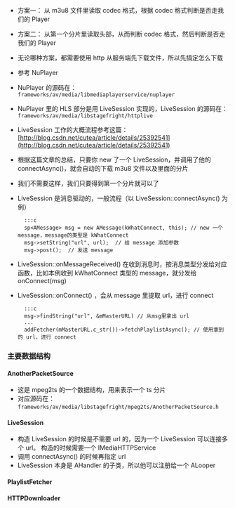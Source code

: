 * 方案一： 从 m3u8 文件里读取 codec 格式，根据 codec 格式判断是否走我们的 Player
* 方案二： 从第一个分片里读取头部，从而判断 codec 格式，然后判断是否走我们的 Player
* 无论哪种方案，都需要使用 http 从服务端先下载文件，所以先搞定怎么下载
* 参考 NuPlayer
* NuPlayer 的源码在：`frameworks/av/media/libmediaplayerservice/nuplayer`
* NuPlayer 里的 HLS 部分是用 LiveSession 实现的，LiveSession 的源码在：`frameworks/av/media/libstagefright/httplive`
* LiveSession 工作的大概流程参考这篇：[http://blog.csdn.net/cutea/article/details/25392541](http://blog.csdn.net/cutea/article/details/25392541)
* 根据这篇文章的总结，只要你 new 了一个 LiveSession，并调用了他的 connectAsync()，就会自动的下载 m3u8 文件以及里面的分片
* 我们不需要这样，我们只要得到第一个分片就可以了


* LiveSession 是消息驱动的，一般流程（以 LiveSession::connectAsync() 为例）

		:::c
	    sp<AMessage> msg = new AMessage(kWhatConnect, this); // new 一个 message，message的类型是 kWhatConnect
	    msg->setString("url", url);  // 给 message 添加参数
		msg->post();  // 发送 message

* LiveSession::onMessageReceived() 在收到消息时，按消息类型分发给对应函数，比如本例收到 kWhatConnect 类型的 message，就分发给 onConnect(msg)
* LiveSession::onConnect() ，会从 message 里提取 url，进行 connect

		:::c
		msg->findString("url", &mMasterURL) // 从msg里拿出 url
		...
		addFetcher(mMasterURL.c_str())->fetchPlaylistAsync(); // 使用拿到的 url，进行 connect

### 主要数据结构

#### AnotherPacketSource
* 这是 mpeg2ts 的一个数据结构，用来表示一个 ts 分片
* 对应源码在： `frameworks/av/media/libstagefright/mpeg2ts/AnotherPacketSource.h`


#### LiveSession
* 构造 LiveSession 的时候是不需要 url 的，因为一个 LiveSession 可以连接多个 url。 构造的时候需要一个 IMediaHTTPService
* 调用 connectAsync() 的时候再指定 url	
* LiveSession 本身是 AHandler 的子类，所以他可以注册给一个 ALooper

#### PlaylistFetcher

#### HTTPDownloader
